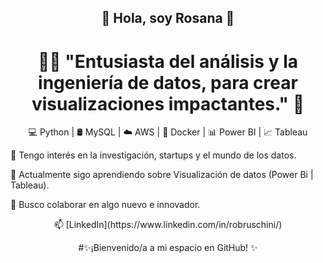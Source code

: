 
<div align="center">

## 👋 Hola, soy Rosana 👋

# 👩‍💻 "Entusiasta del análisis y la ingeniería de datos, para crear visualizaciones impactantes." 🚀

 💻 Python | 🛢️ MySQL | ☁️ AWS | 🐳 Docker | 📊 Power BI | 📈 Tableau

</div>


👀 Tengo interés en la investigación, startups y el mundo de los datos.

🌱 Actualmente sigo aprendiendo sobre Visualización de datos (Power Bi | Tableau).

💞️ Busco colaborar en algo nuevo e innovador.

<div align="center">
📫 [LinkedIn](https://www.linkedin.com/in/robruschini/)




#✨¡Bienvenido/a a mi espacio en GitHub! ✨
</div>





